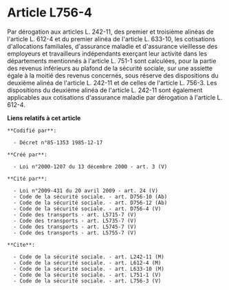 # Article L756-4

Par dérogation aux articles L. 242-11, des premier et troisième alinéas de l'article L. 612-4 et du premier alinéa de
l'article L. 633-10, les cotisations d'allocations familiales, d'assurance maladie et d'assurance vieillesse des employeurs
et travailleurs indépendants exerçant leur activité dans les départements mentionnés à l'article L. 751-1 sont calculées,
pour la partie des revenus inférieurs au plafond de la sécurité sociale, sur une assiette égale à la moitié des revenus
concernés, sous réserve des dispositions du deuxième alinéa de l'article L. 242-11 et de celles de l'article L. 756-3. Les
dispositions du deuxième alinéa de l'article L. 242-11 sont également applicables aux cotisations d'assurance maladie par
dérogation à l'article L. 612-4.

**Liens relatifs à cet article**

	**Codifié par**:

	  - Décret n°85-1353 1985-12-17

	**Créé par**:

	  - Loi n°2000-1207 du 13 décembre 2000 - art. 3 (V)

	**Cité par**:

	  - Loi n°2009-431 du 20 avril 2009 - art. 24 (V)
	  - Code de la sécurité sociale. - art. D756-10 (Ab)
	  - Code de la sécurité sociale. - art. D756-12 (Ab)
	  - Code de la sécurité sociale. - art. D756-4 (V)
	  - Code des transports - art. L5715-7 (V)
	  - Code des transports - art. L5735-7 (V)
	  - Code des transports - art. L5745-7 (V)
	  - Code des transports - art. L5755-7 (V)

	**Cite**:

	  - Code de la sécurité sociale. - art. L242-11 (M)
	  - Code de la sécurité sociale. - art. L612-4 (M)
	  - Code de la sécurité sociale. - art. L633-10 (M)
	  - Code de la sécurité sociale. - art. L751-1 (V)
	  - Code de la sécurité sociale. - art. L756-3 (V)
